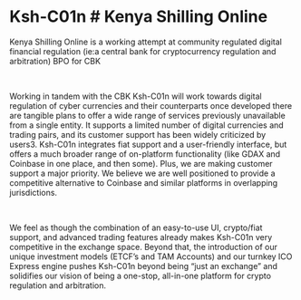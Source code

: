# Ksh-C01n # Kenya Shilling Online 
Kenya Shilling Online is a working attempt at community regulated digital financial regulation (ie:a central bank for cryptocurrency regulation and arbitration) BPO for CBK 
 
<br> 
<p class="has-text-grey-light">
Working in tandem with the CBK Ksh-C01n will work towards digital regulation of cyber currencies and their counterparts once developed there are tangible plans to offer a wide range of services previously unavailable from a single entity. It supports a limited number of digital currencies and trading pairs, and its customer support has been widely criticized by users3. Ksh-C01n integrates fiat support and a user-friendly interface, but offers a much broader range of on-platform functionality (like GDAX and Coinbase in one place, and then some). Plus, we are making customer support a major priority. We believe we are well positioned to provide a competitive alternative to Coinbase and similar platforms in overlapping jurisdictions.</p>

<br>
<p class="has-text-grey-light">
 We feel as though the combination of an easy-to-use UI, crypto/fiat support, and advanced trading features already makes Ksh-C01n very competitive in the exchange space. Beyond that, the introduction of our unique investment models (ETCF’s and TAM Accounts) and our turnkey ICO Express engine pushes Ksh-C01n beyond being “just an exchange” and solidifies our vision of being a one-stop, all-in-one platform for crypto regulation and arbitration.</p>
 
